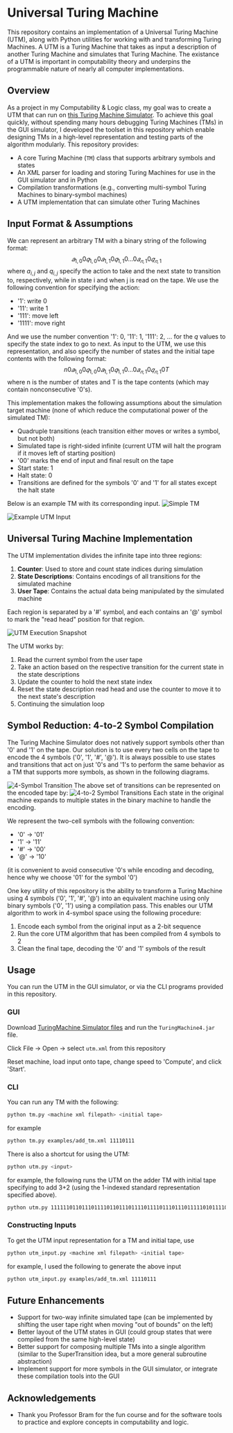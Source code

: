 # Universal Turing Machine

This repository contains an implementation of a Universal Turing Machine (UTM), along with Python utilities for working with and transforming Turing Machines. A UTM is a Turing Machine that takes as input a description of another Turing Machine and simulates that Turing Machine. The existance of a UTM is important in computability theory and underpins the programmable nature of nearly all computer implementations.

## Overview
As a project in my Computability & Logic class, my goal was to create a UTM that can run on [this Turing Machine Simulator](https://github.com/Bram-Hub/OwenTMS). To achieve this goal quickly, without spending many hours debugging Turing Machines (TMs) in the GUI simulator, I developed the toolset in this repository which enable designing TMs in a high-level representation and testing parts of the algorithm modularly. This repository provides:

- A core Turing Machine (`TM`) class that supports arbitrary symbols and states
- An XML parser for loading and storing Turing Machines for use in the GUI simulator and in Python
- Compilation transformations (e.g., converting multi-symbol Turing Machines to binary-symbol machines)
- A UTM implementation that can simulate other Turing Machines

## Input Format & Assumptions
We can represent an arbitrary TM with a binary string of the following format:
$$𝑎_{1,0}0𝑞_{1,0}0 𝑎_{1,1}0 𝑞_{1,1}  0…0𝑎_{𝑛,1}0 𝑞_{𝑛,1}$$
where $a_{i,j}$ and $q_{i,j}$ specify the action to take and the next state to transition to, respectively, while in state i and when j is read on the tape. We use the following convention for specifying the action:
- '1': write 0
- '11':   write 1
- '111':  move left
- '1111': move right

And we use the number convention '1': 0, '11': 1, '111': 2, ... for the $q$ values to specify the state index to go to next. As input to the UTM, we use this representation, and also specify the number of states and the initial tape contents with the following format:
$$n0𝑎_{1,0}0𝑞_{1,0}0 𝑎_{1,1}0 𝑞_{1,1}  0…0𝑎_{𝑛,1}0 𝑞_{𝑛,1}0T$$
where n is the number of states and T is the tape contents (which may contain nonconsecutive '0's).

This implementation makes the following assumptions about the simulation target machine (none of which reduce the computational power of the simulated TM):
- Quadruple transitions (each transition either moves or writes a symbol, but not both)
- Simulated tape is right-sided infinite (current UTM will halt the program if it moves left of starting position)
- '00' marks the end of input and final result on the tape
- Start state: 1
- Halt state: 0
- Transitions are defined for the symbols '0' and '1' for all states except the halt state

Below is an example TM with its corresponding input.
![Simple TM](./images/simple_tm.png)

![Example UTM Input](./images/input_format.png)

## Universal Turing Machine Implementation

The UTM implementation divides the infinite tape into three regions:

1. **Counter**: Used to store and count state indices during simulation
2. **State Descriptions**: Contains encodings of all transitions for the simulated machine
3. **User Tape**: Contains the actual data being manipulated by the simulated machine

Each region is separated by a '#' symbol, and each contains an '@' symbol to mark the "read head" position for that region.

![UTM Execution Snapshot](./images/simulation_state.png)

The UTM works by:
1. Read the current symbol from the user tape
2. Take an action based on the respective transition for the current state in the state descriptions
3. Update the counter to hold the next state index
4. Reset the state description read head and use the counter to move it to the next state's description
5. Continuing the simulation loop

## Symbol Reduction: 4-to-2 Symbol Compilation

The Turing Machine Simulator does not natively support symbols other than '0' and '1' on the tape. Our solution is to use every two cells on the tape to encode the 4 symbols ('0', '1', '#', '@'). It is always possible to use states and transitions that act on just '0's and '1's to perform the same behavior as a TM that supports more symbols, as shown in the following diagrams.

![4-Symbol Transition](./images/4_symbol_example.png)
The above set of transitions can be represented on the encoded tape by:
![4-to-2 Symbol Transitions](./images/4_to_2_compile_diagram.png)
Each state in the original machine expands to multiple states in the binary machine to handle the encoding.

We represent the two-cell symbols with the following convention:
   - '0' → '01'
   - '1' → '11'
   - '#' → '00'
   - '@' → '10'
   
(it is convenient to avoid consecutive '0's while encoding and decoding, hence why we choose '01' for the symbol '0')

One key utility of this repository is the ability to transform a Turing Machine using 4 symbols ('0', '1', '#', '@') into an equivalent machine using only binary symbols ('0', '1') using a compilation pass. This enables our UTM algorithm to work in 4-symbol space using the following procedure:

1. Encode each symbol from the original input as a 2-bit sequence
2. Run the core UTM algorithm that has been compiled from 4 symbols to 2
3. Clean the final tape, decoding the '0' and '1' symbols of the result

## Usage
You can run the UTM in the GUI simulator, or via the CLI programs provided in this repository.
### GUI
Download [TuringMachine Simulator files](https://github.com/Bram-Hub/OwenTMS) and run the `TuringMachine4.jar` file.

Click File -> Open -> select `utm.xml` from this repository

Reset machine, load input onto tape, change speed to 'Compute', and click 'Start'.

### CLI
You can run any TM with the following:
```bash
python tm.py <machine xml filepath> <initial tape>
```
for example
```bash
python tm.py examples/add_tm.xml 11110111
```

There is also a shortcut for using the UTM:
```bash
python utm.py <input>
```
for example, the following runs the UTM on the adder TM with initial tape specifying to add 3+2 (using the 1-indexed standard representation specified above).
```bash
python utm.py 111111011011101111011011101111011110111011101111101011110111011111101011111011110101110111111011110111
```

### Constructing Inputs
To get the UTM input representation for a TM and initial tape, use
```bash
python utm_input.py <machine xml filepath> <initial tape>
```
for example, I used the following to generate the above input
```bash
python utm_input.py examples/add_tm.xml 11110111
```


## Future Enhancements

- Support for two-way infinite simulated tape (can be implemented by shifting the user tape right when moving "out of bounds" on the left)
- Better layout of the UTM states in GUI (could group states that were compiled from the same high-level state)
- Better support for composing multiple TMs into a single algorithm (similar to the SuperTransition idea, but a more general subroutine abstraction)
- Implement support for more symbols in the GUI simulator, or integrate these compilation tools into the GUI


## Acknowledgements

- Thank you Professor Bram for the fun course and for the software tools to practice and explore concepts in computability and logic.